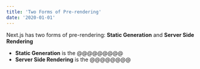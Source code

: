 ```yaml
---
title: 'Two Forms of Pre-rendering'
date: '2020-01-01'
---
```


Next.js has two forms of pre-rendering: **Static Generation** and **Server Side Rendering**

- **Static Generation** is the @@@@@@@@@
- **Server Side Rendering** is the @@@@@@@@